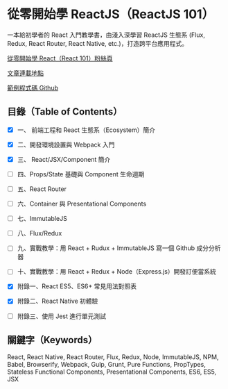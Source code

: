 # 從零開始學 ReactJS（ReactJS 101）
一本給初學者的 React 入門教學書，由淺入深學習 ReactJS 生態系 (Flux, Redux, React Router, React Native, etc.)，打造跨平台應用程式。

[從零開始學 React（React 101）粉絲頁](https://www.facebook.com/reactjs101/)

[文章連載地點](http://blog.techbridge.cc/)

[範例程式碼 Github](https://github.com/kdchang/reactjs101)

## 目錄（Table of Contents）

- [X]  一、 前端工程和 React 生態系（Ecosystem）簡介

- [X]  二、開發環境設置與 Webpack 入門

- [X] 三、 React/JSX/Component 簡介

- [ ] 四、Props/State 基礎與 Component 生命週期 

- [ ] 五、React Router

- [ ] 六、Container 與 Presentational Components

- [ ] 七、ImmutableJS

- [ ] 八、Flux/Redux

- [ ] 九、實戰教學：用 React + Rudux + ImmutableJS 寫一個 Github 成分分析器

- [ ] 十、實戰教學：用 React + Redux + Node（Express.js）開發訂便當系統

- [X] 附錄一、React ES5、ES6+ 常見用法對照表

- [X] 附錄二、React Native 初體驗

- [ ] 附錄三、使用 Jest 進行單元測試

## 關鍵字（Keywords）
React, React Native, React Router, Flux, Redux, Node, ImmutableJS, NPM, Babel, Browserify, Webpack, Gulp, Grunt, Pure Functions, PropTypes, Stateless Functional Components, Presentational Components, ES6, ES5, JSX



